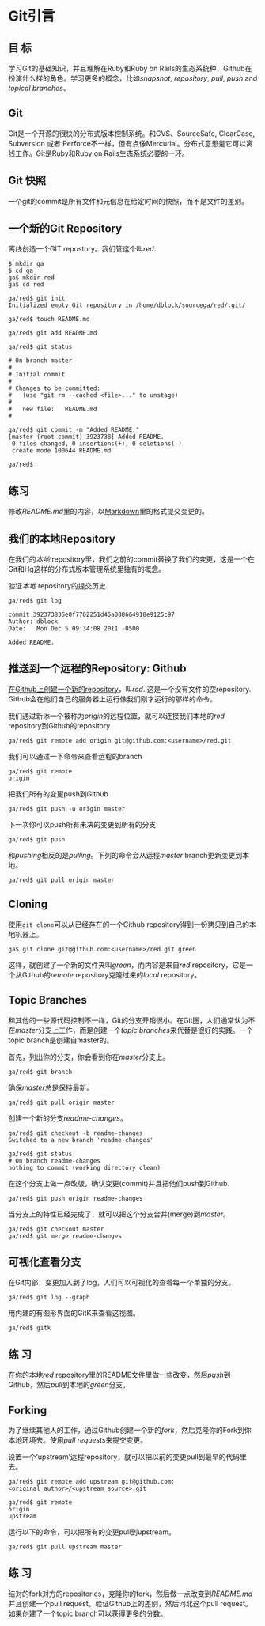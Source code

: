 Git引言
===================

目 标
---------

学习Git的基础知识，并且理解在Ruby和Ruby on Rails的生态系统种，Github在扮演什么样的角色。学习更多的概念，比如*snapshot*, *repository*, *pull*, *push* and *topical branches*、

Git
---

Git是一个开源的很快的分布式版本控制系统。和CVS、SourceSafe, ClearCase, Subversion 或者 Perforce不一样，但有点像Mercurial。分布式意思是它可以离线工作。Git是Ruby和Ruby on Rails生态系统必要的一环。

Git 快照
-------------

一个git的commit是所有文件和元信息在给定时间的快照，而不是文件的差别。

一个新的Git Repository
--------------------

离线创造一个GIT repostory。我们管这个叫*red*.

    $ mkdir ga
    $ cd ga
    ga$ mkdir red
    ga$ cd red

    ga/red$ git init
    Initialized empty Git repository in /home/dblock/sourcega/red/.git/

    ga/red$ touch README.md

    ga/red$ git add README.md

    ga/red$ git status

    # On branch master
    #
    # Initial commit
    #
    # Changes to be committed:
    #   (use "git rm --cached <file>..." to unstage)
    #
    #	new file:   README.md
    #

    ga/red$ git commit -m "Added README."
    [master (root-commit) 3923738] Added README.
     0 files changed, 0 insertions(+), 0 deletions(-)
     create mode 100644 README.md

    ga/red$ 

练习
--------

修改*README.md*里的内容，以[Markdown](http://daringfireball.net/projects/markdown/syntax)里的格式提交变更的。

我们的本地Repository
---------------------------

在我们的*本地* repository里，我们之前的commit替换了我们的变更，这是一个在Git和Hg这样的分布式版本管理系统里独有的概念。

验证*本地* repository的提交历史.

    ga/red$ git log

    commit 392373835e0f7702251d45a088664918e9125c97
    Author: dblock
    Date:   Mon Dec 5 09:34:08 2011 -0500

    Added README.

推送到一个远程的Repository: Github
-----------------

[在Github上创建一个新的repository](https://github.com/repositories/new)，叫*red*. 这是一个没有文件的空repository. Github会在他们自己的服务器上运行像我们刚才运行的那样的命令。

我们通过新添一个被称为*origin*的远程位置，就可以连接我们本地的*red* repository到Github的repository

    ga/red$ git remote add origin git@github.com:<username>/red.git

我们可以通过一下命令来查看远程的branch

    ga/red$ git remote
    origin

把我们所有的变更push到Github

    ga/red$ git push -u origin master

下一次你可以push所有未决的变更到所有的分支

    ga/red$ git push

和*pushing*相反的是*pulling*。下列的命令会从远程*master* branch更新变更到本地。

    ga/red$ git pull origin master 

Cloning
-------

使用`git clone`可以从已经存在的一个Github repository得到一份拷贝到自己的本地机器上。

    ga$ git clone git@github.com:<username>/red.git green

这样，就创建了一个新的文件夹叫*green*，而内容是来自*red* repository，它是一个从Github的*remote* repository克隆过来的*local* repository。

Topic Branches
----------------

和其他的一些源代码控制不一样，Git的分支开销很小。在Git圈，人们通常认为不在*master*分支上工作，而是创建一个*topic branches*来代替是很好的实践。一个topic branch是创建自master的。

首先，列出你的分支，你会看到你在*master*分支上。

    ga/red$ git branch

确保*master*总是保持最新。

    ga/red$ git pull origin master 

创建一个新的分支*readme-changes*。

    ga/red$ git checkout -b readme-changes
    Switched to a new branch 'readme-changes'

    ga/red$ git status
    # On branch readme-changes
    nothing to commit (working directory clean)

在这个分支上做一点改版，确认变更(commit)并且把他们push到Github.

    ga/red$ git push origin readme-changes

当分支上的特性已经完成了，就可以把这个分支合并(merge)到*master*。

    ga/red$ git checkout master
    ga/red$ git merge readme-changes

可视化查看分支
-------------------

在Git内部，变更加入到了log，人们可以可视化的查看每一个单独的分支。

    ga/red$ git log --graph

用内建的有图形界面的GitK来查看这视图。

    ga/red$ gitk

练 习
--------

在你的本地*red* repository里的README文件里做一些改变，然后*push*到Github，然后*pull*到本地的*green*分支。

Forking
-------

为了继续其他人的工作，通过Github创建一个新的*fork*，然后克隆你的Fork到你本地环境去。使用*pull requests*来提交变更。

设置一个‘upstream’远程repository，就可以把以前的变更pull到最早的代码里去。

    ga/red$ git remote add upstream git@github.com:<original_author>/<upstream_source>.git

    ga/red$ git remote
    origin
    upstream

运行以下的命令，可以把所有的变更pull到upstream。

    ga/red$ git pull upstream master

练 习
--------

结对的fork对方的repositories，克隆你的fork，然后做一点改变到*README.md*并且创建一个pull request。验证Github上的差别，然后河北这个pull request。如果创建了一个topic branch可以获得更多的分数。

